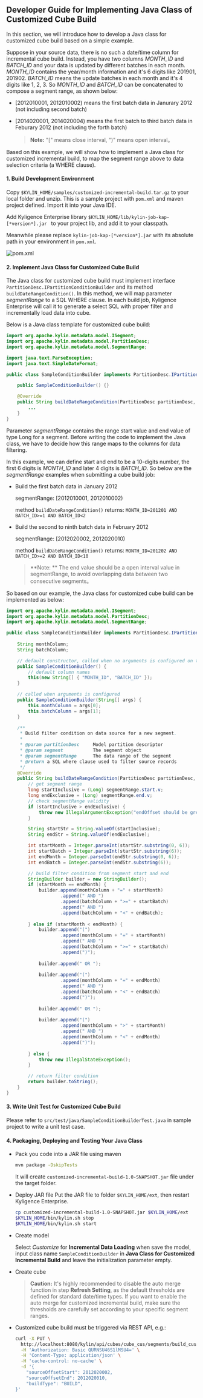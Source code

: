 ## Developer Guide for Implementing Java Class of Customized Cube Build

In this section, we will introduce how to develop a Java class for customized cube build based on a simple example.

Suppose in your source data, there is no such a date/time column for incremental cube build. Instead, you have two columns *MONTH_ID* and *BATCH_ID* and your data is updated by different batches in each month. *MONTH_ID* contains the year/month information and it's 6 digits like 201901, 201902. *BATCH_ID* means the update batches in each month and it's 4 digits like 1, 2, 3. So *MONTH_ID* and *BATCH_ID* can be concatenated to compose a segment range, as shown below:

- [2012010001, 2012010002) means the first batch data in Janurary 2012 (not including second batch)

- [2014020001, 2014020004) means the first batch to third batch data in Feburary 2012 (not including the forth batch)

  > **Note:** "["  means close interval, ")"  means open interval。

Based on this example, we will show how to implement a Java class for customized incremental build, to map the segment range above to data selection criteria (a WHERE clause).

#### 1. Build Development Environment

Copy `$KYLIN_HOME/samples/customized-incremental-build.tar.gz` to your local folder and unzip. This is a sample project with `pom.xml` and maven project defined. Import it into your Java IDE.

Add Kyligence Enterprise library `$KYLIN_HOME/lib/kylin-job-kap-[*version*].jar ` to your project lib, and add it to your classpath.

Meanwhile please replace `kylin-job-kap-[*version*].jar` with its absolute path in your environment  in `pom.xml`.

![pom.xml](./images/pom.png)



#### 2. Implement Java Class for Customized Cube Build

The Java class for customized cube build must implement interface `PartitionDesc.IPartitionConditionBuilder` and its method `buildDateRangeCondition()`. In this method, we will map parameter *segmentRange* to a SQL WHERE clause. In each build job, Kyligence Enterprise will call it to generate a select SQL with proper filter and incrementally load data into cube.

Below is a Java class template for customized cube build:

```java
import org.apache.kylin.metadata.model.ISegment;
import org.apache.kylin.metadata.model.PartitionDesc;
import org.apache.kylin.metadata.model.SegmentRange;

import java.text.ParseException;
import java.text.SimpleDateFormat;

public class SampleConditionBuilder implements PartitionDesc.IPartitionConditionBuilder {

    public SampleConditionBuilder() {}

    @Override
    public String buildDateRangeCondition(PartitionDesc partitionDesc, ISegment segment, SegmentRange segmentRange) {
		...
    }
}
```

Parameter *segmentRange* contains the range start value and end value of type Long for a segment. Before writing the code to implement the Java class, we have to decide how this range maps to the columns for data filtering.

In this example, we can define start and end to be a 10-digits number, the first 6 digits is *MONTH_ID* and later 4 digits is *BATCH_ID*. So below are the *segmentRange* examples when submitting a cube build job:

- Build the first batch data in January 2012

  segmentRange: [2012010001, 2012010002)

  method `buildDateRangeCondition()` returns: `MONTH_ID=201201 AND BATCH_ID>=1 AND BATCH_ID<2`

- Build the second to ninth batch data in February 2012

  segmentRange: [2012020002, 2012020010)

  method `buildDateRangeCondition()` returns: `MONTH_ID=201202 AND BATCH_ID>=2 AND BATCH_ID<10`

  > **Note: ** The end value should be a open interval value in segmentRange, to avoid overlapping data between two consecutive segments。

So based on our example, the Java class for customized cube build can be implemented as below:

```java
import org.apache.kylin.metadata.model.ISegment;
import org.apache.kylin.metadata.model.PartitionDesc;
import org.apache.kylin.metadata.model.SegmentRange;

public class SampleConditionBuilder implements PartitionDesc.IPartitionConditionBuilder {
    
    String monthColumn;
    String batchColumn;

    // default constructor, called when no arguments is configured on the type of customized incremental build
    public SampleConditionBuilder() {
        // default column names
        this(new String[] { "MONTH_ID", "BATCH_ID" });
    }

    // called when arguments is configured
    public SampleConditionBuilder(String[] args) {
        this.monthColumn = args[0];
        this.batchColumn = args[1];
    }

    /**
     * Build filter condition on data source for a new segment.
     * 
     * @param partitionDesc     Model partition descriptor
     * @param segment           The segment object
     * @param segmentRange      The data range of the segment
     * @return a SQL where clause used to filter source records
     */
    @Override
    public String buildDateRangeCondition(PartitionDesc partitionDesc, ISegment segment, SegmentRange segmentRange) {
        // get segment range
        long startInclusive = (Long) segmentRange.start.v;
        long endExclusive = (Long) segmentRange.end.v;
        // check segmentRange validity
        if (startInclusive > endExclusive) {
            throw new IllegalArgumentException("endOffset should be greater than startOffset!");
        }

        String startStr = String.valueOf(startInclusive);
        String endStr = String.valueOf(endExclusive);

        int startMonth = Integer.parseInt(startStr.substring(0, 6));
        int startBatch = Integer.parseInt(startStr.substring(6));
        int endMonth = Integer.parseInt(endStr.substring(0, 6));
        int endBatch = Integer.parseInt(endStr.substring(6));

        // build filter condition from segment start and end
        StringBuilder builder = new StringBuilder();
        if (startMonth == endMonth) {
            builder.append(monthColumn + "=" + startMonth)
                    .append(" AND ")
                    .append(batchColumn + ">=" + startBatch)
                    .append(" AND ")
                    .append(batchColumn + "<" + endBatch);
            
        } else if (startMonth < endMonth) {
            builder.append("(")
                    .append(monthColumn + "=" + startMonth)
                    .append(" AND ")
                    .append(batchColumn + ">=" + startBatch)
                    .append(")");
            
            builder.append(" OR ");
            
            builder.append("(")
                    .append(monthColumn + "=" + endMonth)
                    .append(" AND ")
                    .append(batchColumn + "<" + endBatch)
                    .append(")");
            
            builder.append(" OR ");
            
            builder.append("(")
                    .append(monthColumn + ">" + startMonth)
                    .append(" AND ")
                    .append(monthColumn + "<" + endMonth)
                    .append(")");
    
        } else {
            throw new IllegalStateException();
        }

        // return filter condition
        return builder.toString();
    }
}
```



#### 3. Write Unit Test for Customized Cube Build

Please refer to `src/test/java/SampleConditionBuilderTest.java` in sample project to write a unit test case.



#### 4. Packaging, Deploying and Testing Your Java Class

- Pack you code into a JAR file using maven

  ```sh
  mvn package -DskipTests
  ```

  It will create `customized-incremental-build-1.0-SNAPSHOT.jar` file under the target folder.

- Deploy JAR file
  Put the JAR file to folder `$KYLIN_HOME/ext`, then restart Kyligence Enterprise.

  ```sh
  cp customized-incremental-build-1.0-SNAPSHOT.jar $KYLIN_HOME/ext
  $KYLIN_HOME/bin/kylin.sh stop
  $KYLIN_HOME/bin/kylin.sh start
  ```

- Create model

  Select *Customize* for **Incremental Data Loading** when save the model, input class name `SampleConditionBuilder` in **Java Class for Customized Incremental Build** and leave the initialization parameter empty.

- Create cube

  > **Caution:** It's highly recommended to disable the auto merge function in step **Refresh Setting**, as the default thresholds are defined for standard date/time types. If you want to enable the auto merge for customized incremental build, make sure the thresholds are carefully set according to your specific segment ranges.

- Customized cube build must be triggered via REST API, e.g.:

  ```sh
  curl -X PUT \
    http://localhost:8080/kylin/api/cubes/cube_cus/segments/build_customized \
    -H 'Authorization: Basic QURNSU46S1lMSU4=' \
    -H 'Content-Type: application/json' \
    -H 'cache-control: no-cache' \
    -d '{
      "sourceOffsetStart": 2012020002,
      "sourceOffsetEnd": 2012020010,
      "buildType": "BUILD",
  }'
  ```
